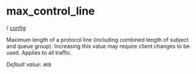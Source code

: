 # max_control_line

/ [config](/reference/server-config/index.md) 

Maximum length of a protocol line (including combined length of subject and queue group). Increasing this value may require client changes to be used. Applies to all traffic.

*Default value*: `4KB`
